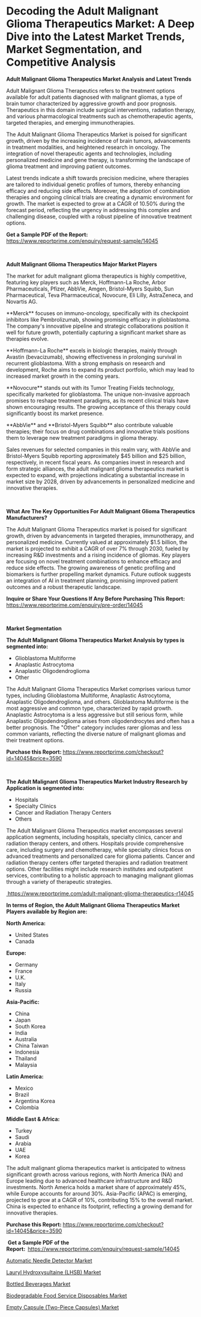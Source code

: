 <p><h1>Decoding the Adult Malignant Glioma Therapeutics Market: A Deep Dive into the Latest Market Trends, Market Segmentation, and Competitive Analysis</h1></p><p><strong>Adult Malignant Glioma Therapeutics Market Analysis and Latest Trends</strong></p>
<p><p>Adult Malignant Glioma Therapeutics refers to the treatment options available for adult patients diagnosed with malignant gliomas, a type of brain tumor characterized by aggressive growth and poor prognosis. Therapeutics in this domain include surgical interventions, radiation therapy, and various pharmacological treatments such as chemotherapeutic agents, targeted therapies, and emerging immunotherapies. </p><p>The Adult Malignant Glioma Therapeutics Market is poised for significant growth, driven by the increasing incidence of brain tumors, advancements in treatment modalities, and heightened research in oncology. The integration of novel therapeutic agents and technologies, including personalized medicine and gene therapy, is transforming the landscape of glioma treatment and improving patient outcomes. </p><p>Latest trends indicate a shift towards precision medicine, where therapies are tailored to individual genetic profiles of tumors, thereby enhancing efficacy and reducing side effects. Moreover, the adoption of combination therapies and ongoing clinical trials are creating a dynamic environment for growth. The market is expected to grow at a CAGR of 10.50% during the forecast period, reflecting the urgency in addressing this complex and challenging disease, coupled with a robust pipeline of innovative treatment options.</p></p>
<p><strong>Get a Sample PDF of the Report:&nbsp;</strong> <a href="https://www.reportprime.com/enquiry/request-sample/14045?utm_campaign=1159&utm_medium=2&utm_source=Github&utm_content=ia&utm_term=29112024&utm_id=adult-malignant-glioma-therapeutics">https://www.reportprime.com/enquiry/request-sample/14045</a></p>
<p>&nbsp;</p>
<p><strong>Adult Malignant Glioma Therapeutics Major Market Players</strong></p>
<p><p>The market for adult malignant glioma therapeutics is highly competitive, featuring key players such as Merck, Hoffmann-La Roche, Arbor Pharmaceuticals, Pfizer, AbbVie, Amgen, Bristol-Myers Squibb, Sun Pharmaceutical, Teva Pharmaceutical, Novocure, Eli Lilly, AstraZeneca, and Novartis AG.</p><p>**Merck** focuses on immuno-oncology, specifically with its checkpoint inhibitors like Pembrolizumab, showing promising efficacy in glioblastoma. The company's innovative pipeline and strategic collaborations position it well for future growth, potentially capturing a significant market share as therapies evolve.</p><p>**Hoffmann-La Roche** excels in biologic therapies, mainly through Avastin (bevacizumab), showing effectiveness in prolonging survival in recurrent glioblastoma. With a strong emphasis on research and development, Roche aims to expand its product portfolio, which may lead to increased market growth in the coming years.</p><p>**Novocure** stands out with its Tumor Treating Fields technology, specifically marketed for glioblastoma. The unique non-invasive approach promises to reshape treatment paradigms, as its recent clinical trials have shown encouraging results. The growing acceptance of this therapy could significantly boost its market presence.</p><p>**AbbVie** and **Bristol-Myers Squibb** also contribute valuable therapies; their focus on drug combinations and innovative trials positions them to leverage new treatment paradigms in glioma therapy.</p><p>Sales revenues for selected companies in this realm vary, with AbbVie and Bristol-Myers Squibb reporting approximately $45 billion and $25 billion, respectively, in recent fiscal years. As companies invest in research and form strategic alliances, the adult malignant glioma therapeutics market is expected to expand, with projections indicating a substantial increase in market size by 2028, driven by advancements in personalized medicine and innovative therapies.</p></p>
<p>&nbsp;</p>
<p><strong>What Are The Key Opportunities For Adult Malignant Glioma Therapeutics Manufacturers?</strong></p>
<p><p>The Adult Malignant Glioma Therapeutics market is poised for significant growth, driven by advancements in targeted therapies, immunotherapy, and personalized medicine. Currently valued at approximately $1.5 billion, the market is projected to exhibit a CAGR of over 7% through 2030, fueled by increasing R&D investments and a rising incidence of gliomas. Key players are focusing on novel treatment combinations to enhance efficacy and reduce side effects. The growing awareness of genetic profiling and biomarkers is further propelling market dynamics. Future outlook suggests an integration of AI in treatment planning, promising improved patient outcomes and a robust therapeutic landscape.</p></p>
<p><strong>Inquire or Share Your Questions If Any Before Purchasing This Report:</strong> <a href="https://www.reportprime.com/enquiry/pre-order/14045?utm_campaign=1159&utm_medium=2&utm_source=Github&utm_content=ia&utm_term=29112024&utm_id=adult-malignant-glioma-therapeutics">https://www.reportprime.com/enquiry/pre-order/14045</a></p>
<p>&nbsp;</p>
<p><strong>Market Segmentation</strong></p>
<p><strong>The Adult Malignant Glioma Therapeutics Market Analysis by types is segmented into:</strong></p>
<p><ul><li>Glioblastoma Multiforme</li><li>Anaplastic Astrocytoma</li><li>Anaplastic Oligodendroglioma</li><li>Other</li></ul></p>
<p><p>The Adult Malignant Glioma Therapeutics Market comprises various tumor types, including Glioblastoma Multiforme, Anaplastic Astrocytoma, Anaplastic Oligodendroglioma, and others. Glioblastoma Multiforme is the most aggressive and common type, characterized by rapid growth. Anaplastic Astrocytoma is a less aggressive but still serious form, while Anaplastic Oligodendroglioma arises from oligodendrocytes and often has a better prognosis. The "Other" category includes rarer gliomas and less common variants, reflecting the diverse nature of malignant gliomas and their treatment options.</p></p>
<p><strong>Purchase this Report:&nbsp;</strong><a href="https://www.reportprime.com/checkout?id=14045&price=3590&utm_campaign=1159&utm_medium=2&utm_source=Github&utm_content=ia&utm_term=29112024&utm_id=adult-malignant-glioma-therapeutics">https://www.reportprime.com/checkout?id=14045&price=3590</a></p>
<p>&nbsp;</p>
<p><strong>The Adult Malignant Glioma Therapeutics Market Industry Research by Application is segmented into:</strong></p>
<p><ul><li>Hospitals</li><li>Specialty Clinics</li><li>Cancer and Radiation Therapy Centers</li><li>Others</li></ul></p>
<p><p>The Adult Malignant Glioma Therapeutics market encompasses several application segments, including hospitals, specialty clinics, cancer and radiation therapy centers, and others. Hospitals provide comprehensive care, including surgery and chemotherapy, while specialty clinics focus on advanced treatments and personalized care for glioma patients. Cancer and radiation therapy centers offer targeted therapies and radiation treatment options. Other facilities might include research institutes and outpatient services, contributing to a holistic approach to managing malignant gliomas through a variety of therapeutic strategies.</p></p>
<p><a href="https://www.reportprime.com/adult-malignant-glioma-therapeutics-r14045?utm_campaign=1159&utm_medium=2&utm_source=Github&utm_content=ia&utm_term=29112024&utm_id=adult-malignant-glioma-therapeutics">&nbsp;https://www.reportprime.com/adult-malignant-glioma-therapeutics-r14045</a></p>
<p><strong>In terms of Region, the Adult Malignant Glioma Therapeutics Market Players available by Region are:</strong></p>
<p>
    <p> <strong> North America: </strong>
        <ul>
            <li>United States</li>
            <li>Canada</li>
        </ul>
        </p> 
    <p> <strong> Europe: </strong>
        <ul>
            <li>Germany</li>
            <li>France</li>
            <li>U.K.</li>
            <li>Italy</li>
            <li>Russia</li>
        </ul>
        </p> 
    <p> <strong> Asia-Pacific: </strong>
        <ul>
            <li>China</li>
            <li>Japan</li>
            <li>South Korea</li>
            <li>India</li>
            <li>Australia</li>
            <li>China Taiwan</li>
            <li>Indonesia</li>
            <li>Thailand</li>
            <li>Malaysia</li>
        </ul>
        </p> 
    <p> <strong> Latin America: </strong>
        <ul>
            <li>Mexico</li>
            <li>Brazil</li>
            <li>Argentina Korea</li>
            <li>Colombia</li>
        </ul>
        </p> 
    <p> <strong> Middle East & Africa: </strong>
        <ul>
            <li>Turkey</li>
            <li>Saudi</li>
            <li>Arabia</li>
            <li>UAE</li>
            <li>Korea</li>
        </ul>
    </p>
    </p>
<p><p>The adult malignant glioma therapeutics market is anticipated to witness significant growth across various regions, with North America (NA) and Europe leading due to advanced healthcare infrastructure and R&D investments. North America holds a market share of approximately 45%, while Europe accounts for around 30%. Asia-Pacific (APAC) is emerging, projected to grow at a CAGR of 10%, contributing 15% to the overall market. China is expected to enhance its footprint, reflecting a growing demand for innovative therapies.</p></p>
<p><strong>Purchase this Report: </strong><a href="https://www.reportprime.com/checkout?id=14045&price=3590&utm_campaign=1159&utm_medium=2&utm_source=Github&utm_content=ia&utm_term=29112024&utm_id=adult-malignant-glioma-therapeutics">https://www.reportprime.com/checkout?id=14045&price=3590</a></p>
<p>&nbsp;<strong>Get a Sample PDF of the Report:&nbsp;&nbsp;</strong><a href="https://www.reportprime.com/enquiry/request-sample/14045?utm_campaign=1159&utm_medium=2&utm_source=Github&utm_content=ia&utm_term=29112024&utm_id=adult-malignant-glioma-therapeutics">https://www.reportprime.com/enquiry/request-sample/14045</a></p>
<p><strong></strong></p>
<p><p><a href="https://www.linkedin.com/pulse/automatic-needle-detector-market-evolution-global-trends-regional-qafuf?utm_campaign=1159&utm_medium=2&utm_source=Github&utm_content=ia&utm_term=29112024&utm_id=adult-malignant-glioma-therapeutics">Automatic Needle Detector Market</a></p><p><a href="https://issuu.com/reportprime-2/docs/lauryl-hydroxysultaine-lhsb-market-size-2030.pptx?utm_campaign=1159&utm_medium=2&utm_source=Github&utm_content=ia&utm_term=29112024&utm_id=adult-malignant-glioma-therapeutics">Lauryl Hydroxysultaine (LHSB) Market</a></p><p><a href="https://www.linkedin.com/pulse/bottled-beverages-market-outlook-forecast-from-2024-2031-collectra-4jwqe?utm_campaign=1159&utm_medium=2&utm_source=Github&utm_content=ia&utm_term=29112024&utm_id=adult-malignant-glioma-therapeutics">Bottled Beverages Market</a></p><p><a href="https://www.linkedin.com/pulse/study-forecastingthe-globalbiodegradable-food-service-disposables-r6bcf?utm_campaign=1159&utm_medium=2&utm_source=Github&utm_content=ia&utm_term=29112024&utm_id=adult-malignant-glioma-therapeutics">Biodegradable Food Service Disposables Market</a></p><p><a href="https://issuu.com/reportprime-2/docs/empty-capsule-two-piece-capsules-market-size-2030.?utm_campaign=1159&utm_medium=2&utm_source=Github&utm_content=ia&utm_term=29112024&utm_id=adult-malignant-glioma-therapeutics">Empty Capsule (Two-Piece Capsules) Market</a></p></p>
